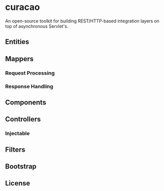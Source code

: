 # curacao

An open-source toolkit for building REST/HTTP-based integration layers on top of asynchronous Servlet's.

## Entities

## Mappers

### Request Processing

### Response Handling

## Components

## Controllers

### Injectable

## Filters

## Bootstrap

## License

